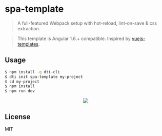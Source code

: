 # spa-template

> A full-featured Webpack setup with hot-reload, lint-on-save & css extraction.

> This template is Angular 1.6.+ compatible. Inspired by [vuejs-templates](https://github.com/vuejs-templates).



## Usage

``` bash
$ npm install -g dti-cli
$ dti init spa-template my-project
$ cd my-project
$ npm install
$ npm run dev
```

<p align="center">
    <img src="https://github.com/projecao/ng-webpack-template/blob/master/media/app.png"/>
</p>

## License

MIT
